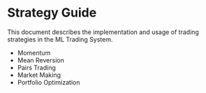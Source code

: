 # Strategy Guide

This document describes the implementation and usage of trading strategies in the ML Trading System.

- Momentum
- Mean Reversion
- Pairs Trading
- Market Making
- Portfolio Optimization 